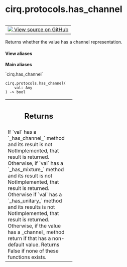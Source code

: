 <div itemscope itemtype="http://developers.google.com/ReferenceObject">
<meta itemprop="name" content="cirq.protocols.has_channel" />
<meta itemprop="path" content="Stable" />
</div>

# cirq.protocols.has_channel

<!-- Insert buttons and diff -->

<table class="tfo-notebook-buttons tfo-api" align="left">

<td>
  <a target="_blank" href="https://github.com/quantumlib/cirq/tree/master/cirq/protocols/channel.py">
    <img src="https://www.tensorflow.org/images/GitHub-Mark-32px.png" />
    View source on GitHub
  </a>
</td>
</table>



Returns whether the value has a channel representation.

<section class="expandable">
  <h4 class="showalways">View aliases</h4>
  <p>
<b>Main aliases</b>
<p>`cirq.has_channel`</p>
</p>
</section>

<pre class="devsite-click-to-copy prettyprint lang-py tfo-signature-link">
<code>cirq.protocols.has_channel(
    val: Any
) -> bool
</code></pre>



<!-- Placeholder for "Used in" -->


<!-- Tabular view -->
 <table class="responsive fixed orange">
<colgroup><col width="214px"><col></colgroup>
<tr><th colspan="2"><h2 class="add-link">Returns</h2></th></tr>
<tr class="alt">
<td colspan="2">
If `val` has a `_has_channel_` method and its result is not
NotImplemented, that result is returned. Otherwise, if `val` has a
`_has_mixture_` method and its result is not NotImplemented, that
result is returned. Otherwise if `val` has a `_has_unitary_` method
and its results is not NotImplemented, that result is returned.
Otherwise, if the value has a _channel_ method return if that
has a non-default value. Returns False if none of these functions
exists.
</td>
</tr>

</table>

